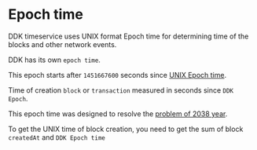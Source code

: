 # Epoch time

DDK timeservice uses UNIX format Epoch time for determining time of the blocks and other network events.

DDK has its own `epoch time`.
 
This epoch starts after `1451667600` seconds since [UNIX Epoch time](https://en.wikipedia.org/wiki/Unix_time).
 
Time of creation `block` or `transaction` measured in seconds since `DDK Epoch`.
 
This epoch time was designed to resolve the [problem of 2038 year](https://en.wikipedia.org/wiki/Year_2038_problem).
 
To get the UNIX time of block creation, you need to get the sum of block `createdAt` and `DDK Epoch time`
